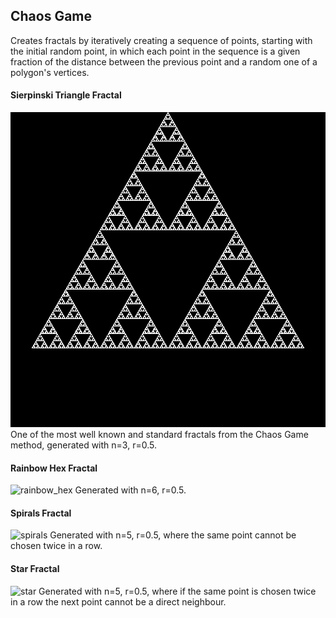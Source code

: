 ## Chaos Game
Creates fractals by iteratively creating a sequence of points, starting with the initial random point, in which each point in the sequence is a given fraction of the distance between the previous point and a random one of a polygon's vertices.

#### Sierpinski Triangle Fractal
![sierpinski_triangle](https://github.com/benjaminrall/chaos-game/blob/master/sierpinski_triangle.png?raw=true)
One of the most well known and standard fractals from the Chaos Game method, generated with n=3, r=0.5.

#### Rainbow Hex Fractal
![rainbow_hex](https://github.com/benjaminrall/chaos-game/blob/master/rainbow_hex.png?raw=true)
Generated with n=6, r=0.5.

#### Spirals Fractal
![spirals](https://github.com/benjaminrall/chaos-game/blob/master/spirals.png?raw=true)
Generated with n=5, r=0.5, where the same point cannot be chosen twice in a row.

#### Star Fractal
![star](https://github.com/benjaminrall/chaos-game/blob/master/star.png?raw=true)
Generated with n=5, r=0.5, where if the same point is chosen twice in a row the next point cannot be a direct neighbour.
